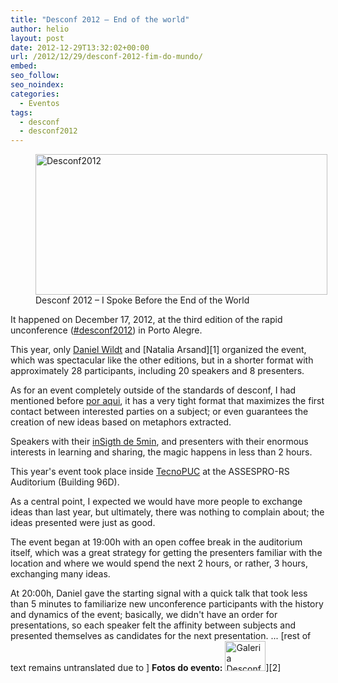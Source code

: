 ```yaml
---
title: "Desconf 2012 – End of the world"
author: helio
layout: post
date: 2012-12-29T13:32:02+00:00
url: /2012/12/29/desconf-2012-fim-do-mundo/
embed:
seo_follow:
seo_noindex:
categories:
  - Eventos
tags:
  - desconf
  - desconf2012
---
```


<figure id="attachment_700" style="width: 467px" class="wp-caption aligncenter"> <a href="http://www.helmed.net/blog/2012/12/29/desconf-2012-fim-do-mundo/desconf2012/" rel="attachment wp-att-700"><img class=" wp-image-700 " alt="Desconf2012" src="/uploads/2012/12/desconf2012.jpg" width="467" height="225" srcset="/uploads/2012/12/desconf2012.jpg 519w, /uploads/2012/12/desconf2012-300x144.jpg 300w" sizes="(max-width: 467px) 100vw, 467px" /></a> <figcaption class="wp-caption-text">Desconf 2012 – I Spoke Before the End of the World</figcaption></figure> It happened on December 17, 2012, at the third edition of the rapid unconference (<a title="desconf" href="http://www.desconf.com.br/" target="_blank">#desconf2012</a>) in Porto Alegre.

This year, only <a title="@dwildt" href="https://twitter.com/dwildt" target="_blank">Daniel Wildt</a> and [Natalia Arsand][1] organized the event, which was spectacular like the other editions, but in a shorter format with approximately 28 participants, including 20 speakers and 8 presenters.

As for an event completely outside of the standards of desconf, I had mentioned before <a title="DESCONF 2011-Mustache edition" href="http://www.helmed.net/blog/2011/11/29/desconf-2011-mustache-edition/" target="_blank">por aqui</a>, it has a very tight format that maximizes the first contact between interested parties on a subject; or even guarantees the creation of new ideas based on metaphors extracted.

Speakers with their <a title="Lightning Talks" href="http://blog.desconf.com.br/introducao-rapida-a-lightning-talks" target="_blank">inSigth de 5min</a>, and presenters with their enormous interests in learning and sharing, the magic happens in less than 2 hours.

This year's event took place inside <a title="TecnoPUC" href="http://www.pucrs.br/agt/tecnopuc/" target="_blank">TecnoPUC</a> at the ASSESPRO-RS Auditorium (Building 96D).

As a central point, I expected we would have more people to exchange ideas than last year, but ultimately, there was nothing to complain about; the ideas presented were just as good.

The event began at 19:00h with an open coffee break in the auditorium itself, which was a great strategy for getting the presenters familiar with the location and where we would spend the next 2 hours, or rather, 3 hours, exchanging many ideas.

At 20:00h, Daniel gave the starting signal with a quick talk that took less than 5 minutes to familiarize new unconference participants with the history and dynamics of the event; basically, we didn't have an order for presentations, so each speaker felt the affinity between subjects and presented themselves as candidates for the next presentation. ... [rest of text remains untranslated due to ] **Fotos do evento:** <a title="Desconf 2012 by heliomedeiros, on Flickr" href="http://www.flickr.com/photos/heliomedeiros/sets/72157632285483390/with/8287625374/" target="_blank"><img alt="Galeria Desconf 2012" src="http://farm9.staticflickr.com/8495/8287625374_4d3d01c959.jpg" width="65" height="48" /></a>][2]
